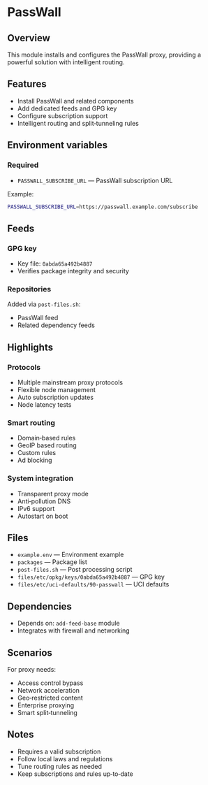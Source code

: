 # PassWall

## Overview

This module installs and configures the PassWall proxy, providing a powerful solution with intelligent routing.

## Features

- Install PassWall and related components
- Add dedicated feeds and GPG key
- Configure subscription support
- Intelligent routing and split‑tunneling rules

## Environment variables

### Required
- `PASSWALL_SUBSCRIBE_URL` — PassWall subscription URL

Example:
```bash
PASSWALL_SUBSCRIBE_URL=https://passwall.example.com/subscribe
```

## Feeds

### GPG key
- Key file: `0abda65a492b4887`
- Verifies package integrity and security

### Repositories
Added via `post-files.sh`:
- PassWall feed
- Related dependency feeds

## Highlights

### Protocols
- Multiple mainstream proxy protocols
- Flexible node management
- Auto subscription updates
- Node latency tests

### Smart routing
- Domain‑based rules
- GeoIP based routing
- Custom rules
- Ad blocking

### System integration
- Transparent proxy mode
- Anti‑pollution DNS
- IPv6 support
- Autostart on boot

## Files

- `example.env` — Environment example
- `packages` — Package list
- `post-files.sh` — Post processing script
- `files/etc/opkg/keys/0abda65a492b4887` — GPG key
- `files/etc/uci-defaults/90-passwall` — UCI defaults

## Dependencies

- Depends on: `add-feed-base` module
- Integrates with firewall and networking

## Scenarios

For proxy needs:
- Access control bypass
- Network acceleration
- Geo‑restricted content
- Enterprise proxying
- Smart split‑tunneling

## Notes

- Requires a valid subscription
- Follow local laws and regulations
- Tune routing rules as needed
- Keep subscriptions and rules up‑to‑date
